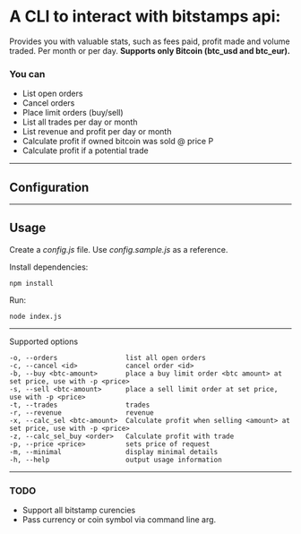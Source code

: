 # A CLI to interact with bitstamps api:
Provides you with valuable stats, such as fees paid, profit made and volume traded. Per month or per day. **Supports only Bitcoin (btc\_usd and btc\_eur).**

### You can
* List open orders
* Cancel orders
* Place limit orders (buy/sell)
* List all trades per day or month 
* List revenue and profit per day or month 
* Calculate profit if owned bitcoin was sold @ price P
* Calculate profit if a potential trade


---


## Configuration


---
## Usage

Create a *config.js* file. Use *config.sample.js* as a reference.

Install dependencies:

    npm install

Run:

    node index.js 

---

Supported options

    -o, --orders                 list all open orders
    -c, --cancel <id>            cancel order <id>
    -b, --buy <btc-amount>       place a buy limit order <btc amount> at set price, use with -p <price>
    -s, --sell <btc-amount>      place a sell limit order at set price, use with -p <price>
    -t, --trades                 trades
    -r, --revenue                revenue
    -x, --calc_sel <btc-amount>  Calculate profit when selling <amount> at set price, use with -p <price>
    -z, --calc_sel_buy <order>   Calculate profit with trade
    -p, --price <price>          sets price of request
    -m, --minimal                display minimal details
    -h, --help                   output usage information



---

### TODO
* Support all bitstamp curencies
* Pass currency or coin symbol via command line arg.
